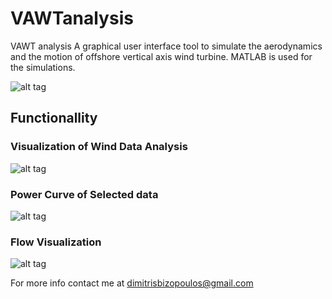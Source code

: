 # VAWTanalysis
VAWT analysis
A graphical user interface tool to simulate the aerodynamics and the motion of offshore vertical axis wind turbine. MATLAB is used for the simulations.

![alt tag](https://github.com/mpizosdim/EnergyWindFarmEstimation/blob/master/WindAnalysis.png)

## Functionallity

### Visualization of Wind Data Analysis

![alt tag](https://github.com/mpizosdim/EnergyWindFarmEstimation/blob/master/WindAnalysis.png)

### Power Curve of Selected data

![alt tag](https://github.com/mpizosdim/EnergyWindFarmEstimation/blob/master/PowerCurve.png)

### Flow Visualization

![alt tag](https://github.com/mpizosdim/EnergyWindFarmEstimation/blob/master/WindFarmLayout.png)


For more info contact me at dimitrisbizopoulos@gmail.com



